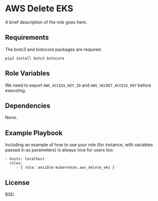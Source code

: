 AWS Delete EKS 
==============

A brief description of the role goes here.

Requirements
------------

The boto3 and botocore packages are required.

```
pip3 install boto3 botocore
```


Role Variables
--------------

We need to export `AWS_ACCESS_KEY_ID` and `AWS_SECRET_ACCESS_KEY` before executing.

Dependencies
------------

None.

Example Playbook
----------------

Including an example of how to use your role (for instance, with variables passed in as parameters) is always nice for users too:

    - hosts: localhost
      roles:
         - { role: ansible-kubernetes.aws_delete_eks }

License
-------

BSD

